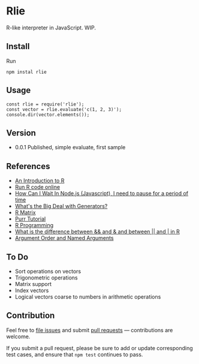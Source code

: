 # Rlie

R-like interpreter in JavaScript. WIP.

## Install

Run
```
npm instal rlie
```

## Usage

```
const rlie = require('rlie');
const vector = rlie.evaluate('c(1, 2, 3)');
console.dir(vector.elements());
```

## Version

- 0.0.1 Published, simple evaluate, first sample

## References

- [An Introduction to R](https://cran.r-project.org/doc/manuals/r-release/R-intro.html)
- [Run R code online](https://rdrr.io/snippets/)
- [How Can I Wait In Node.js (Javascript), l need to pause for a period of time](https://stackoverflow.com/questions/14249506/how-can-i-wait-in-node-js-javascript-l-need-to-pause-for-a-period-of-time)
- [What's the Big Deal with Generators?](http://devsmash.com/blog/whats-the-big-deal-with-generators)
- [R Matrix](https://www.datamentor.io/r-programming/matrix/)
- [Purr Tutorial](https://jennybc.github.io/purrr-tutorial/)
- [R Programming](https://www.tutorialgateway.org/r-programming/)
- [What is the difference between && and & and between || and | in R](https://www.quora.com/What-is-the-difference-between-and-and-between-and-in-R)
- [Argument Order and Named Arguments](https://www.oreilly.com/library/view/r-in-a/9781449358204/ch09s05.html)
    
## To Do

- Sort operations on vectors
- Trigonometric operations
- Matrix support
- Index vectors
- Logical vectors coarse to numbers in arithmetic operations

## Contribution

Feel free to [file issues](https://github.com/ajlopez/rlie) and submit
[pull requests](https://github.com/ajlopez/rlie/pulls) — contributions are
welcome.

If you submit a pull request, please be sure to add or update corresponding
test cases, and ensure that `npm test` continues to pass.


